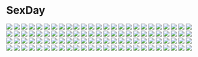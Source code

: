 # SexDay
![](https://konachan.com/image/8c14c43fb3f46614a51369192b43f17d/Konachan.com%20-%20195364%20anthropomorphism%20blonde_hair%20breasts%20clouds%20erect_nipples%20glasses%20red_eyes%20sarashi%20short_hair%20skirt%20sunset%20torn_clothes%20tsuuhan%20underwear%20water.jpg)
![](https://konachan.com/jpeg/4ff298e2637dda8db446af3efaec2ff0/Konachan.com%20-%20124192%20an_%28anzu_o6v6o%29%20crying%20gumi%20headband%20scarf%20snow%20tears%20vocaloid%20winter.jpg)
![](https://konachan.com/jpeg/44ec5735e54e12b15f2aee770e8a8cd3/Konachan.com%20-%20124856%20amane_suzuha%20blue%20braids%20brown_hair%20steins%3Bgate%20zoom_layer.jpg)
![](https://konachan.com/image/a9812060bd7afd69a8331eb444e8a986/Konachan.com%20-%20158983%20all_male%20blue_eyes%20brown_hair%20cherry_blossoms%20flowers%20gray_hair%20ikari_shinji%20male%20nagisa_kaworu%20neon_genesis_evangelion%20red_eyes%20ro-a%20tree%20water.jpg)
![](https://konachan.com/jpeg/4f271936c9d4174188d8d39ad7c2a4d2/Konachan.com%20-%20209970%20blood%20blue_eyes%20game_cg%20hasegawa_ren%20long_hair%20orange_eyes%20reminiscence%20tigre_soft%20tomose_shunsaku.jpg)
![](https://konachan.com/image/471f72f2990e8da7549e343519ad6da6/Konachan.com%20-%2047671%20akiyama_mio%20hirasawa_yui%20k-on%21%20kotobuki_tsumugi%20tainaka_ritsu.jpg)
![](https://konachan.com/image/9a27809179fd060b3962038716abc466/Konachan.com%20-%20100038%20blush%20breasts%20brown_hair%20flyable_heart%20game_cg%20inaba_yui%20itou_noiji%20nipples%20panties%20sex%20short_hair%20stockings%20tail%20underwear.jpg)
![](https://konachan.com/image/c80b26ea9ff514914c887fa0e4752a97/Konachan.com%20-%20102635%20blue_hair%20crossover%20kisume%20kyuubee%20mahou_shoujo_madoka_magica%20touhou%20yume_shokunin.jpg)
![](https://konachan.com/image/5ae319900da1974c41301f1a31b3be27/Konachan.com%20-%208894%20food%20shakugan_no_shana%20shana%20shana_tan%20sword%20weapon.jpg)
![](https://konachan.com/image/7d4113a15ac106892499236e8ffa57ff/Konachan.com%20-%2030282%20tagme.jpg)
![](https://konachan.com/image/111546262873069e20b2a37370caa300/Konachan.com%20-%2011209%20sayonara_zetsubou_sensei.jpg)
![](https://konachan.com/image/daa14d3ec12042833cdf8db1a3d3aff0/Konachan.com%20-%20251687%20blue_hair%20clouds%20dress%20elbow_gloves%20feathers%20gloves%20goth-loli%20langbazi%20lolita_fashion%20long_hair%20signed%20sky%20tsushima_yoshiko%20umbrella.jpg)
![](https://konachan.com/image/5deca97dfde307d29f1f99c6f7561256/Konachan.com%20-%20160519%20gj_bu%20jinyuan712%20pantyhose%20school_uniform%20sumeragi_shion.jpg)
![](https://konachan.com/image/19a130cda91609906fe9c6e6861dcde8/Konachan.com%20-%20290140%20braids%20bunny%20cl%20flowers%20hololive%20long_hair%20minato_aqua%20pantyhose%20pink_eyes%20pink_hair%20school_uniform%20twintails.jpg)
![](https://konachan.com/jpeg/7f2c860e4949c8dc03eada9e657014ee/Konachan.com%20-%20284541%20atdan%20blue_hair%20blush%20bow%20building%20city%20close%20computer%20cropped%20food%20headphones%20long_hair%20vocaloid%20waifu2x%20wristwear%20xingchen%20yellow_eyes.jpg)
![](https://konachan.com/jpeg/8f923b88b36e6d253f6f8de362051bf3/Konachan.com%20-%20214542%20atha%20blonde_hair%20boots%20fate_grand_order%20fate_%28series%29%20japanese_clothes%20katana%20long_hair%20okita_souji_%28fate%29%20sword%20weapon%20yellow_eyes.jpg)
![](https://konachan.com/jpeg/17f83f7c79b6098188e86b74e47b6852/Konachan.com%20-%20177153%20blonde_hair%20book%20dress%20game_cg%20kimi_to_boku_to_no_kishi_no_hibi%20long_hair%20piriri%21%20purple_eyes%20saionji_kei.jpg)
![](https://konachan.com/jpeg/f4f05eacc5338d398dc96c79908d5c76/Konachan.com%20-%2081769%20aqua_eyes%20barefoot%20blue%20blue_hair%20breasts%20cleavage%20dress%20flowers%20original%20short_hair%20summer_dress%20tsunbeji%20yami_shoujo.jpg)
![](https://konachan.com/image/559df1193f9742f3cb28f45030a23d73/Konachan.com%20-%20238785%202girls%20black_hair%20blush%20bra%20breasts%20brown_hair%20censored%20green_eyes%20navel%20nipples%20oumae_kumiko%20pubic_hair%20pussy_juice%20skirt%20tribadism%20underwear%20yuri.jpg)
![](https://konachan.com/jpeg/7ffb7d4d757cbf2c961a61e074a4cce6/Konachan.com%20-%20121266%20akemi_homura%20crossover%20ikamusume%20kaname_madoka%20mahou_shoujo_madoka_magica%20panties%20shinryaku%21_ikamusume%20striped_panties%20ultimate_madoka%20underwear.jpg)
![](https://konachan.com/image/5192cb606afcdc148536982d4aaebb13/Konachan.com%20-%2029190%20littlewitch%20oyari_ashito%20sky.jpg)
![](https://konachan.com/jpeg/05cd6580f72d4b5b1e6a7e2f2513f83a/Konachan.com%20-%20224684%20blue_eyes%20blush%20bra%20breasts%20cabbit%20censored%20game_cg%20iriya_koko%20long_hair%20nipples%20open_shirt%20panties%20pink_hair%20pussy%20ribbons%20underwear%20vibrator%20yukie.jpg)
![](https://konachan.com/jpeg/e4365ce491441b6d1384044c58710d71/Konachan.com%20-%20136508%20game_cg%20minori%20supipara.jpg)
![](https://konachan.com/image/b40283d7c62b6280a823857df154f693/Konachan.com%20-%204986%20abenobashi_mahou_shoutengai.jpg)
![](https://konachan.com/jpeg/7b467bd170e42c11b60134b926f933be/Konachan.com%20-%20178943%20ass%20black_hair%20blue_eyes%20breasts%20censored%20game_cg%20glace%20navel%20nipples%20no_bra%20open_shirt%20penis%20pink_eyes%20pink_hair%20pussy%20saeki_nao%20sex%20suzuka_aki.jpg)
![](https://konachan.com/image/9b7cceb0583019fbb611acee22bab206/Konachan.com%20-%2077585%20asuka_mirai%20blue_eyes%20brown_hair%20journey%20long_hair%20mikeou%20nanairo_kouro%20panties%20school_uniform%20underwear%20wet.jpg)
![](https://konachan.com/image/6fbed6fb1130bd7fdca0bc551c0fa4c7/Konachan.com%20-%2096828%20gloves%20mahou_shoujo_madoka_magica%20miki_sayaka%20sword%20thighhighs%20weapon%20white.jpg)
![](https://konachan.com/image/1e6fa52067256caa590a63df31a00c09/Konachan.com%20-%20162954%20azuki_azusa%20bikini%20blonde_hair%20breasts%20calendar%20cleavage%20green_eyes%20hentai_ouji_to_warawanai_neko%20sugimura_tomokazu%20swimsuit%20twintails%20wave_ride.jpg)
![](https://konachan.com/image/cbafe06f013db5c242712cf650aa8d48/Konachan.com%20-%2034409%20kagami_hirotaka%20nico_robin%20one_piece.jpg)
![](https://konachan.com/image/2545abf3e736090cabe4f39f32fd3dce/Konachan.com%20-%2043845%20barefoot%20blue_eyes%20blue_hair%20breast_hold%20breasts%20cleavage%20green_eyes%20lala_satalin_deviluke%20nude%20pink_hair%20sairenji_haruna%20to_love_ru.jpg)
![](https://konachan.com/image/4cba598dc1db2a061c0d22059402c148/Konachan.com%20-%2031870%20black_hair%20blush%20breasts%20censored%20cum%20favorite%20game_cg%20happy_margaret%21%20kitanoji_nozomi%20kokonoka%20penis%20pussy%20pussy_juice%20sex%20yellow_eyes.jpg)
![](https://konachan.com/image/11f7d74c11b23940d88ab55e9bac429d/Konachan.com%20-%20105420%20hatsune_miku%20polychromatic%20thighhighs%20twintails%20vocaloid%20white.jpg)
![](https://konachan.com/image/12998ea0d9fcb2b39838021ffd966d69/Konachan.com%20-%20210073%20blood%20flowers%20gray_eyes%20long_hair%20magic%20ponytail%20rwby%20scar%20skirt%20tagme_%28artist%29%20thighhighs%20weiss_schnee%20white_hair%20zettai_ryouiki.jpg)
![](https://konachan.com/image/9eb2ce6d2392e47a8848f148b24fb8a8/Konachan.com%20-%20102325%20breasts%20censored%20nipples%20paizuri%20penis%20tagme.jpg)
![](https://konachan.com/image/07e1df301be8d9821d95320784453fee/Konachan.com%20-%206640%20black_eyes%20black_hair%20forest%20japanese_clothes%20kimono%20leaves%20ponytail%20tagme%20tree.jpg)
![](https://konachan.com/jpeg/fb9521683e5fdcba0c2830c6f0622667/Konachan.com%20-%20237561%20blush%20braids%20brown_hair%20love_live%21_school_idol_project%20love_live%21_sunshine%21%21%20nanotsuki%20pink_eyes%20short_hair%20takami_chika%20white.jpg)
![](https://konachan.com/jpeg/dc28611e449fc39cfd81d4c62f781dca/Konachan.com%20-%20266711%20ass%20blush%20erondo%20fukamachi_sachi%20game_cg%20kneehighs%20panties%20pink_hair%20ribbons%20school_uniform%20skirt%20takeya_masami%20underwear%20yellow_eyes.jpg)
![](https://konachan.com/image/24d8fb928a7f3659d9f4c14244dab8dc/Konachan.com%20-%20224829%20blonde_hair%20blue_eyes%20blush%20breasts%20elbow_gloves%20gloves%20hat%20iowa_%28kancolle%29%20long_hair%20navel%20thighhighs%20torn_clothes%20watermark%20wet%20xin_%28moehime%29.jpg)
![](https://konachan.com/image/935db8fdef9aa7d295be242f48ca2164/Konachan.com%20-%20183755%20black_hair%20breasts%20glasses%20green_eyes%20navel%20nipples%20nopan%20original%20panties%20pussy%20short_hair%20tentacles%20thighhighs%20topless%20uncensored%20underwear.jpg)
![](https://konachan.com/image/fc844591eac1abb450f7ffd3803cff3a/Konachan.com%20-%20209630%20cropped%20ilya_kuvshinov%20kill_bill%20polychromatic%20yubari_gogo.jpg)
![](https://konachan.com/jpeg/30d1248e17ec4fff7f7aa84fee951ac3/Konachan.com%20-%20299261%202girls%20braids%20brown_hair%20clouds%20dress%20green_eyes%20long_hair%20original%20red_eyes%20red_hair%20rooftop%20school_uniform%20sky%20thighhighs%20twintails.jpg)
![](https://konachan.com/image/8a456a4a64e66b3b04bc7cc541e1f883/Konachan.com%20-%2052023%20after%20after_sweet_kiss%20blue_eyes%20orange_hair%20ponytail%20rain%20shiomiya_kanami%20water%20wet.jpg)
![](https://konachan.com/image/7694cddab623883105406ee8dd7437a6/Konachan.com%20-%20304803%20alice_schuberg%20blonde_hair%20blue_eyes%20blush%20bow%20breasts%20cameltoe%20erect_nipples%20headband%20kawase_seiki%20long_hair%20navel%20panties%20ponytail%20underwear.jpg)
![](https://konachan.com/image/b40c240aec7ad43f67bf93e14610ff2b/Konachan.com%20-%20263578%20blonde_hair%20book%20dress%20fhang%20long_hair%20orange_eyes%20original%20paper.jpg)
![](https://konachan.com/image/8927f147f86a516684e72d096ff33723/Konachan.com%20-%20184253%20anus%20ass%20black_hair%20blue_eyes%20breasts%20censored%20condom%20kurasaki_aya%20long_hair%20nipples%20original%20penis%20ponytail%20pussy%20tears.jpg)
![](https://konachan.com/jpeg/26fe69a3a341d0ae5c3ff69c55d3f355/Konachan.com%20-%20292423%20anthropomorphism%20barefoot%20blush%20cropped%20girls_frontline%20gray_hair%20green_eyes%20hat%20hk416_%28girls_frontline%29%20knoy3356%20long_hair%20skirt.jpg)
![](https://konachan.com/image/454bec9f05fb0399b06bb4b265b12342/Konachan.com%20-%20255949%20animal%20brown_eyes%20brown_hair%20chibi%20clouds%20flowers%20group%20hat%20long_hair%20nonco%20panties%20pink_hair%20ponytail%20short_hair%20skirt%20sky%20underwear%20water%20white_hair.jpg)
![](https://konachan.com/image/f5045bfa7f553375126249214da30ee3/Konachan.com%20-%2088869%202girls%20bed%20hyakka_ryouran_samurai_girls%20miyazawa_tsutomu%20naoe_kanetsugu%20no_bra%20nyantype%20panties%20red_hair%20scan%20underwear%20undressing%20yagyuu_juubei.jpg)
![](https://konachan.com/image/4686dc87c12bb39aefe70cde3906dac9/Konachan.com%20-%2018751%20code_geass%20euphemia_li_britannia%20lelouch_lamperouge%20male.jpg)
![](https://konachan.com/image/8af1b015516b94a4aded566804b719a0/Konachan.com%20-%2067316%20anastasia_valeria%20blue_eyes%20blue_hair%20breast_hold%20breasts%20long_hair%20nanami_yasuna%20no_bra%20tears%20white%20wild_arms.jpg)
![](https://konachan.com/image/0acdeb34463e470645170dac2116f5bc/Konachan.com%20-%20301951%20blush%20breasts%20brown_hair%20cleavage%20goth-loli%20headband%20honkai_impact%20horns%20lolita_fashion%20maid%20noixen%20pantyhose%20purple_eyes%20rita_rossweisse%20short_hair.jpg)
![](https://konachan.com/jpeg/2b1260ce4ed5b81e75c1f70616466ab8/Konachan.com%20-%2070490%20animal_ears%20ass%20breasts%20gray_hair%20nipples%20nude%20original%20purple_eyes%20tail%20thighhighs%20wolfpack.jpg)
![](https://konachan.com/image/cad4b11ec7e424c31e69fd3133a54d61/Konachan.com%20-%20235828%20amane_kurumi%20animal%20aqua_hair%20bird%20blush%20dress%20green_eyes%20hatsune_miku%20long_hair%20ribbons%20twintails%20vocaloid.jpg)
![](https://konachan.com/jpeg/f5af0b3cbacfa50053e6f8d2d4541db6/Konachan.com%20-%20245435%20aliasing%20aqua_eyes%20blush%20book%20boots%20breasts%20brown_hair%20fang%20gloves%20granblue_fantasy%20long_hair%20miyabi_urumi%20sideboob%20skirt%20thighhighs.jpg)
![](https://konachan.com/image/926b6c671827064b642ecccb02f56c60/Konachan.com%20-%20100285%20chibi%20hulotte%20ikegami_akane%20minako_asaka%20purple_eyes%20purple_hair%20short_hair%20with_ribbon.jpg)
![](https://konachan.com/image/52a9a91afe6a6862d06ee805bee9543f/Konachan.com%20-%2028200%20alice_parade%20animal_ears%20breast_grab%20breasts%20censored%20cum%20game_cg%20itou_noiji%20kimagure_neko%20nipples%20penis%20pussy%20sex%20spread_legs%20thighhighs%20unisonshift.jpg)
![](https://konachan.com/jpeg/0fc571c32fb73483a1b6b44d49346b34/Konachan.com%20-%2082225%20hiiragi_kagami%20lucky_star%20transparent%20vector.jpg)
![](https://konachan.com/jpeg/41b1d157381b8463fd7eb01fd6b3940a/Konachan.com%20-%20264940%20amagi_brilliant_park%20ass%20ass_grab%20blush%20brown_hair%20mokke_%28artist%29%20panties%20ponytail%20sento_isuzu%20underwear%20uniform%20white%20yellow_eyes.jpg)
![](https://konachan.com/image/36f8a7e90d878c15feeefcb808d45ae9/Konachan.com%20-%2032037%20armor%20artoria_pendragon_%28all%29%20blonde_hair%20fate_%28series%29%20fate_stay_night%20saber%20short_hair%20sword%20weapon.jpg)
![](https://konachan.com/image/917232fb8f8afce53ddcce2cb251860c/Konachan.com%20-%20105957%20hatsune_miku%20vocaloid.jpg)
![](https://konachan.com/jpeg/36e95703e00af4e31b54d2f6e1c38eb0/Konachan.com%20-%20302375%20anthropomorphism%20ass%20azur_lane%20blue_eyes%20blue_hair%20bondage%20breasts%20chain%20cleavage%20kitsune_neko%20navel%20shackles%20short_hair%20torn_clothes%20watermark.jpg)
![](https://konachan.com/image/9c81ea35d6c672f0976fab25345df07e/Konachan.com%20-%2090565%20building%20flowers%20kiryu_zero%20snow%20tree%20vampire_knight%20yuuki_cross.jpg)
![](https://konachan.com/image/d721dca40e1052400c5071e4df28b6e9/Konachan.com%20-%2058623%20group%20hatsune_miku%20kagamine_len%20kagamine_rin%20kaito%20male%20megurine_luka%20meiko%20motorcycle%20tree%20vocaloid.jpg)
![](https://konachan.com/image/3876776ae9bcacac856c786d2c670d15/Konachan.com%20-%20269034%20bandage%20eyepatch%20fate_grand_order%20fate_%28series%29%20florence_nightingale%20gloves%20long_hair%20military%20pink_hair%20red_eyes%20skirt%20tagme_%28artist%29%20uniform.jpg)
![](https://konachan.com/jpeg/ab8ce013ce0a4b9501de1b5ecd16c87a/Konachan.com%20-%20187223%20anthropomorphism%20atago_%28kancolle%29%20breasts%20cameltoe%20kantai_collection%20ltt_challenger%20nipples%20panties%20pantyhose%20pussy_juice%20underwear%20white.jpg)
![](https://konachan.com/image/19f90d92cb0cb04c9a658af462d692a4/Konachan.com%20-%20186416%20cameltoe%20cammy_white%20close%20gureko_rouman%20street_fighter.jpg)
![](https://konachan.com/jpeg/d201664cbae31d83bcdb53270b77dd6e/Konachan.com%20-%20150799%20akinashi_yuu%20fairys%20game_cg%20ima_sugu_onii-chan_ni_imouto_da_tte_iitai%21%20sarashi%20shigemori_mao%20underwear.jpg)
![](https://konachan.com/image/48d0de77c6bef654e616851422a05c6b/Konachan.com%20-%2092415%20animal_ears%20bunny_ears%20bunnygirl%20long_hair%20rezi%20tail.jpg)
![](https://konachan.com/image/9f8760e9eec8d73297977869dc2b26aa/Konachan.com%20-%20292899%20animal%20aqua_eyes%20autumn%20azur_lane%20black_hair%20blush%20boots%20cat%20headphones%20leaves%20long_hair%20momoirocharinko%20pantyhose%20phone%20scarf%20shirt%20skirt.jpg)
![](https://konachan.com/image/674d39e626d86f8ecc9be62fd65604ac/Konachan.com%20-%20278633%20emilia_%28re%3Azero%29%20flowers%20gray_hair%20headdress%20long_hair%20purple_eyes%20ribbons%20signed%20skirt%20swd3e2%20thighhighs%20valentine.jpg)
![](https://konachan.com/jpeg/24f2e358d3dd9328c73d0c39298661a5/Konachan.com%20-%20121525%20amagami%20azuma_ren%20bra%20breasts%20cum%20nipples%20open_shirt%20panties%20tanamachi_kaoru%20underwear.jpg)
![](https://konachan.com/image/13cafa405356f5fac018114af23b2453/Konachan.com%20-%2036315%20brown_hair%20luminous_arc%20potpourri%20purple_eyes.jpg)
![](https://konachan.com/jpeg/1dc5cd85f96ace038cfb28ab163f2b14/Konachan.com%20-%20280342%20breasts%20brown_hair%20choker%20cleavage%20erect_nipples%20fast-runner-2024%20long_hair%20navel%20orange_eyes%20thighhighs%20underwear%20watermark%20wiz_%28konosuba%29.jpg)
![](https://konachan.com/image/2d76e3ff0fdbd3b2ca22da72353386df/Konachan.com%20-%207271%20gagraphic%20logo%20mermaid%20rami%20watermark.jpg)
![](https://konachan.com/jpeg/2a35ae6e477fa4387c75965ce5052e1c/Konachan.com%20-%20237383%20aliasing%20black_hair%20blush%20glasses%20gray_eyes%20matsunaga_kouyou%20navel%20no_bra%20open_shirt%20original%20short_hair%20skirt%20twintails%20white.jpg)
![](https://konachan.com/image/8aed7c9239f252ab33cfefe8e215e984/Konachan.com%20-%2051724%20arisaka_ako%20blue_eyes%20dress%20gloves%20guitar%20headband%20instrument%20long_hair%20megurine_luka%20pink_hair%20thighhighs%20vocaloid.jpg)
![](https://konachan.com/image/6ee413396030c3e88ad1c3d1e62eab10/Konachan.com%20-%20144661%20animal_ears%20barefoot%20blue_eyes%20blush%20bow%20catgirl%20dress%20long_hair%20original%20panties%20purple_hair%20skirt%20skirt_lift%20tail%20underwear%20white.jpg)
![](https://konachan.com/image/b13c349174631c7e44f30f13de00aba7/Konachan.com%20-%20278254%20elbow_gloves%20flowers%20gloves%20goth-loli%20gradient%20gray_hair%20headband%20honkai_impact%20lolita_fashion%20petals%20pink_eyes%20purple%20rose%20short_hair%20weapon%20yumuto.jpg)
![](https://konachan.com/image/f0b855a5c2cd869e5298384ef585e135/Konachan.com%20-%2074621%20all_male%20bicolored_eyes%20male%20purple_hair.jpg)
![](https://konachan.com/image/1404bb3ce9296271d9f8921f3500471b/Konachan.com%20-%20117449%20ass%20blonde_hair%20blue_eyes%20breasts%20endou_hiroto%20nipples%20open_shirt%20original%20panties%20tagme%20topless%20underwear.jpg)
![](https://konachan.com/image/0088bc48bbf63d5232e3fc54700047cc/Konachan.com%20-%20293732%20anthropomorphism%20girls_frontline%20gloves%20gray_eyes%20gray_hair%20gun%20headphones%20long_hair%20m200_%28girls_frontline%29%20shumeia%20weapon.jpg)
![](https://konachan.com/image/ddfa404012a558f4623c18f8942205ab/Konachan.com%20-%20131207%202girls%20alice_blanche%20black_eyes%20black_hair%20blonde_hair%20blue_eyes%20blush%20bow%20dress%20ikoku_meiro_no_croisee%20japanese_clothes%20long_hair%20short_hair.jpg)
![](https://konachan.com/image/9bf4e7523cf5f184f68172aa3dffe142/Konachan.com%20-%208084%20clannad%20furukawa_nagisa.jpg)
![](https://konachan.com/jpeg/c71ca5c5d00299ea2a6fe000692b6268/Konachan.com%20-%20272199%20blush%20breasts%20game_cg%20orange_hair%20purple_eyes%20pussy%20sakura_magical_girls%20spread_legs%20spread_pussy%20uncensored%20wanaca%20winged_cloud%20wristwear.jpg)
![](https://konachan.com/image/1d0cfc6b0f29afa94b13f5c075ba1bee/Konachan.com%20-%2083002%20black_rock_shooter%20chiba_tsuru%20hoodie%20koutari_yuu.jpg)
![](https://konachan.com/image/c7a40ff4b6f55978035899d7e8e3a82b/Konachan.com%20-%20208438%20ass%20brown_hair%20food%20fruit%20headdress%20ibuki_notsu%20leaves%20orange_eyes%20original%20pantyhose%20skirt%20upskirt%20white%20wristwear.jpg)
![](https://konachan.com/jpeg/d7f1989aa38de8d9a9eae059dde09c05/Konachan.com%20-%20178226%20blue_hair%20blush%20bow%20brown_eyes%20elbow_gloves%20flowers%20fujibayashi_misao%20game_cg%20gloves%20hook%20melty_moment%20takayaki%20wedding_attire.jpg)
![](https://konachan.com/jpeg/2cefbd3fa7bb34dacd111d3492bfef8d/Konachan.com%20-%20239271%20banajune%20blue_eyes%20bodysuit%20long_hair%20mecha%20mechagirl%20neon_genesis_evangelion%20orange_hair%20skintight%20soryu_asuka_langley.jpg)
![](https://konachan.com/image/95a99a8fb4450bf433a8b93e3fb8e4f2/Konachan.com%20-%20247177%202girls%20ass%20barefoot%20bed%20blonde_hair%20bow%20flandre_scarlet%20flan_%28seeyouflan%29%20nopan%20orange_eyes%20purple_hair%20remilia_scarlet%20short_hair%20touhou%20wings%20yuri.jpg)
![](https://konachan.com/image/6bb15ed2ddfd09628c462c38c55e4f58/Konachan.com%20-%2062841%20black_rock_shooter%20gun%20insane_black_rock_shooter%20m874%20scar%20sword%20weapon.jpg)
![](https://konachan.com/jpeg/b251e0494897dd43440e06483eaf94a1/Konachan.com%20-%20302225%20anthropomorphism%20azur_lane%20breasts%20close%20dido_%28azur_lane%29%20headband%20raru_%28nanaharararu%29%20red_eyes%20sideboob%20underboob%20wristwear.jpg)
![](https://konachan.com/image/1f43616744e12764be4073fdeb66d5a5/Konachan.com%20-%2099664%20akemi_homura%20kaname_madoka%20mahou_shoujo_madoka_magica%20miki_sayaka%20mishima_kurone%20sakura_kyouko%20school_uniform%20sleeping%20tomoe_mami%20white.jpg)
![](https://konachan.com/image/f9519309246c69d3f11a3f17cd3860bb/Konachan.com%20-%2047942%20duel_dolls%20lolita_fashion%20tagme%20tinkle.jpg)
![](https://konachan.com/image/5ab55b3479fd3cc7b75f8613abbcf384/Konachan.com%20-%2025694%20sadako%20the_ring%20white.jpg)
![](https://konachan.com/image/d2e9962f7b468f886da88f6cb6b97d01/Konachan.com%20-%20282360%202girls%20aqua_hair%20asutora%20hat%20komeiji_koishi%20komeiji_satori%20microphone%20pink_hair%20short_hair%20skirt%20touhou.jpg)
![](https://konachan.com/jpeg/297aa85ca414124c5b5d3781dda23c47/Konachan.com%20-%20190051%202girls%20bikini_top%20blonde_hair%20gray_hair%20long_hair%20nacht%20original%20pointed_ears%20thighhighs.jpg)
![](https://konachan.com/jpeg/9612dd8e0ffdf6a8486087030bafe7aa/Konachan.com%20-%2087548%20blush%20brown_eyes%20brown_hair%20misaka_mikoto%20school_uniform%20short_hair%20to_aru_kagaku_no_railgun%20to_aru_majutsu_no_index.jpg)
![](https://konachan.com/jpeg/2f0c26b6b0059def9a81aac1551e5daf/Konachan.com%20-%2069812%20censored%20eyepatch%20game_cg%20green_eyes%20hanasaki_uri%20kneehighs%20panties%20panty_pull%20purple_hair%20short_hair%20skyfish%20underwear.jpg)
![](https://konachan.com/jpeg/af9a3cf9541f400439c99f54af014c48/Konachan.com%20-%20102603%20fortissimo__akkord%3Absusvier%20game_cg%20gun%20kurobane_sayuki%20ooba_kagerou%20short_hair%20weapon%20zoom_layer.jpg)
![](https://konachan.com/image/1a1826ca919385aad3758ff179b9c796/Konachan.com%20-%20135874%20asahina_mikuru%20computer%20cosplay%20group%20jpeg_artifacts%20koizumi_itsuki%20kyon%20maid%20male%20nagato_yuki%20school_uniform%20suzumiya_haruhi%20tagme%20waitress.jpg)
